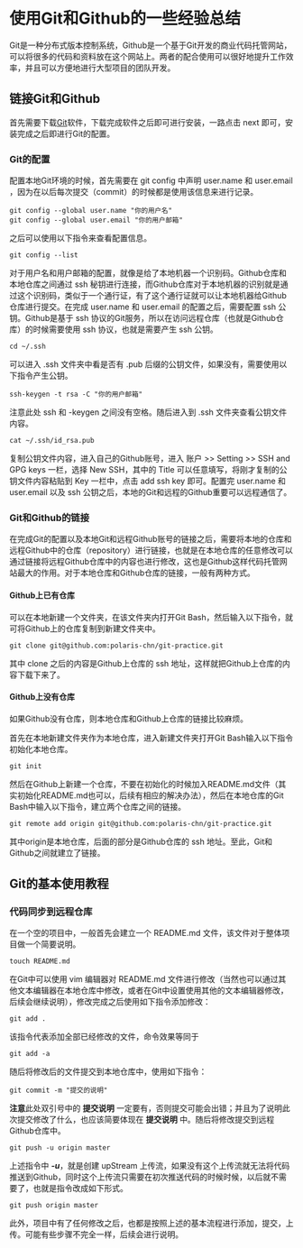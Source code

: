 # 使用Git和Github的一些经验总结

Git是一种分布式版本控制系统，Github是一个基于Git开发的商业代码托管网站，可以将很多的代码和资料放在这个网站上。两者的配合使用可以很好地提升工作效率，并且可以方便地进行大型项目的团队开发。

## 链接Git和Github

首先需要下载[Git](https://git-scm.com/downloads)软件，下载完成软件之后即可进行安装，一路点击 next 即可，安装完成之后即进行Git的配置。

### Git的配置

配置本地Git环境的时候，首先需要在 git config 中声明 user.name 和 user.email ，因为在以后每次提交（commit）的时候都是使用该信息来进行记录。

```
git config --global user.name "你的用户名"
git config --global user.email "你的用户邮箱"
```

之后可以使用以下指令来查看配置信息。

```
git config --list
```

对于用户名和用户邮箱的配置，就像是给了本地机器一个识别码。Github仓库和本地仓库之间通过 ssh 秘钥进行连接，而Github仓库对于本地机器的识别就是通过这个识别码，类似于一个通行证，有了这个通行证就可以让本地机器给Github仓库进行提交。在完成 user.name 和 user.email 的配置之后，需要配置 ssh 公钥。Github是基于 ssh 协议的Git服务，所以在访问远程仓库（也就是Github仓库）的时候需要使用 ssh 协议，也就是需要产生 ssh 公钥。

```
cd ~/.ssh
```

可以进入 .ssh 文件夹中看是否有 .pub 后缀的公钥文件，如果没有，需要使用以下指令产生公钥。

```
ssh-keygen -t rsa -C "你的用户邮箱"
```

注意此处 ssh 和 -keygen 之间没有空格。随后进入到 .ssh 文件夹查看公钥文件内容。

```
cat ~/.ssh/id_rsa.pub
```

复制公钥文件内容，进入自己的Github账号，进入 账户 >> Setting >> SSH and GPG keys 一栏，选择 New SSH，其中的 Title 可以任意填写，将刚才复制的公钥文件内容粘贴到 Key 一栏中，点击 add ssh key 即可。配置完 user.name 和 user.email 以及 ssh 公钥之后，本地的Git和远程的Github重要可以远程通信了。

### Git和Github的链接

在完成Git的配置以及本地Git和远程Github账号的链接之后，需要将本地的仓库和远程Github中的仓库（repository）进行链接，也就是在本地仓库的任意修改可以通过链接将远程Github仓库中的内容也进行修改，这也是Github这样代码托管网站最大的作用。对于本地仓库和Github仓库的链接，一般有两种方式。

#### Github上已有仓库

可以在本地新建一个文件夹，在该文件夹内打开Git Bash，然后输入以下指令，就可将Github上的仓库复制到新建文件夹中。

```
git clone git@github.com:polaris-chn/git-practice.git
```

其中 clone 之后的内容是Github上仓库的 ssh 地址，这样就把Github上仓库的内容下载下来了。

#### Github上没有仓库

如果Github没有仓库，则本地仓库和Github上仓库的链接比较麻烦。

首先在本地新建文件夹作为本地仓库，进入新建文件夹打开Git Bash输入以下指令初始化本地仓库。

```
git init
```

然后在Github上新建一个仓库，不要在初始化的时候加入README.md文件（其实初始化README.md也可以，后续有相应的解决办法），然后在本地仓库的Git Bash中输入以下指令，建立两个仓库之间的链接。

```
git remote add origin git@github.com:polaris-chn/git-practice.git
```

其中origin是本地仓库，后面的部分是Github仓库的 ssh 地址。至此，Git和Github之间就建立了链接。





## Git的基本使用教程

### 代码同步到远程仓库

在一个空的项目中，一般首先会建立一个 README.md 文件，该文件对于整体项目做一个简要说明。

```
touch README.md
```

在Git中可以使用 vim 编辑器对 README.md 文件进行修改（当然也可以通过其他文本编辑器在本地仓库中修改，或者在Git中设置使用其他的文本编辑器修改，后续会继续说明），修改完成之后使用如下指令添加修改：

```
git add .
```

该指令代表添加全部已经修改的文件，命令效果等同于

```
git add -a
```

随后将修改后的文件提交到本地仓库中，使用如下指令：

```
git commit -m "提交的说明"
```

**注意**此处双引号中的 **提交说明** 一定要有，否则提交可能会出错；并且为了说明此次提交修改了什么，也应该简要体现在 **提交说明** 中。随后将修改提交到远程Github仓库中。

```
git push -u origin master
```

上述指令中 ***-u***，就是创建 upStream 上传流，如果没有这个上传流就无法将代码推送到Github，同时这个上传流只需要在初次推送代码的时候时候，以后就不需要了，也就是指令改成如下形式。

```
git push origin master
```

此外，项目中有了任何修改之后，也都是按照上述的基本流程进行添加，提交，上传。可能有些步骤不完全一样，后续会进行说明。











